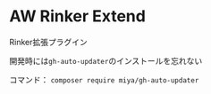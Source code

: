 # AW Rinker Extend
Rinker拡張プラグイン

開発時には`gh-auto-updater`のインストールを忘れない

コマンド：
`composer require miya/gh-auto-updater`